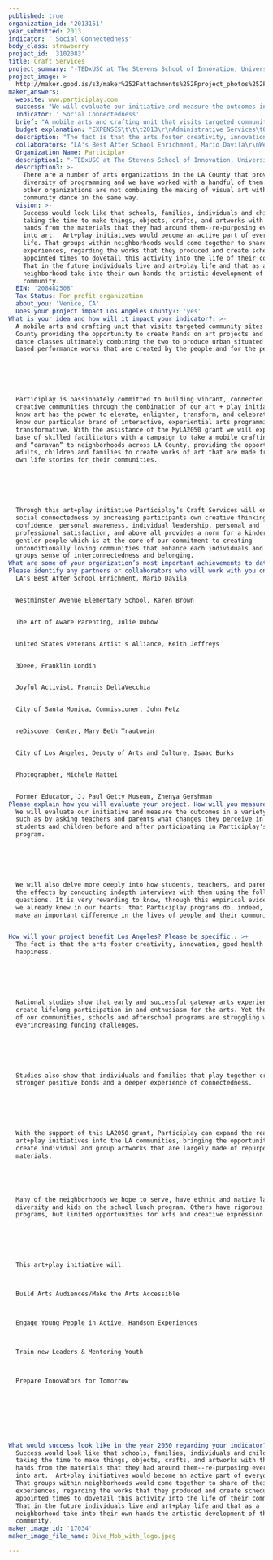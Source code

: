 ```yaml
---
published: true
organization_id: '2013151'
year_submitted: 2013
indicator: ' Social Connectedness'
body_class: strawberry
project_id: '3102083'
title: Craft Services
project_summary: "-TEDxUSC at The Stevens School of Innovation, University of Southern California\r\n-Department of World Arts and Culture, University of California Los Angeles (UCLA)\r\n-The Murphy Sculpture Garden, University of California Los Angeles (UCLA)\r\n-Beyond the BA, Department of Art History, University of Michigan, Ann Arbor, Michigan\r\n-The Art+Play Neighborhood Project, Venice, California\r\n-The Representational Art Conference, California Lutheran College, Ventura, CA\r\n-Play Space, Bleicher/Golightly Gallery, Santa Monica, CA\r\n-Art+Play with Cristobal Valecillos, LA Art Show, Los Angeles, CA\r\n"
project_image: >-
  http://maker.good.is/s3/maker%252Fattachments%252Fproject_photos%252Fimages%252F17034%252Fdisplay%252FDiva_Mob_with_logo.jpeg=c570x385
maker_answers:
  website: www.participlay.com
  success: "We will evaluate our initiative and measure the outcomes in a variety of ways, such as by asking teachers and parents what changes they perceive in their students and children before and after participating in Participlay's program. \r\n\r\nWe will also delve more deeply into how students, teachers, and parents see the effects by conducting in-depth interviews with them using the following questions. It is very rewarding to know, through this empirical evidence, what we already knew in our hearts: that Participlay programs do, indeed, work and make an important difference in the lives of people and their communities.\r\n"
  Indicator: ' Social Connectedness'
  brief: "A mobile arts and crafting unit that visits targeted community sites around LA County providing the opportunity to create hands on art projects and community dance classes ultimately combining the two to produce urban situated community based performance works that are created by the people and for the people. \r\n\r\nParticiplay is passionately committed to building vibrant, connected and creative communities through the combination of our art + play initiatives. We know art has the power to elevate, enlighten, transform, and celebrate. We know our particular brand of interactive, experiential arts programming is transformative. With the assistance of the MyLA2050 grant we will expand our base of skilled facilitators with a campaign to take a mobile crafting unit and “caravan” to neighborhoods across LA County, providing the opportunity for adults, children and families to create works of art that are made from their own life stories for their communities.\r\n\r\nThrough this art+play initiative Participlay’s Craft Services will enhance social connectedness by increasing participants own creative thinking, confidence, personal awareness, individual leadership, personal and professional satisfaction, and above all provides a norm for a kinder and gentler people which is at the core of our commitment to creating unconditionally loving communities that enhance each individuals and each groups sense of interconnectedness and belonging. "
  budget explanation: "EXPENSES\t\t\t2013\r\nAdministrative Services\tOffice Support - 8 hours per week\t\t$2,160.00\r\n\t\tTotal Administrative Services\t$2,160.00\r\nSupport Services\t\t\t\r\n\tBank Charges\t\t$40.00\r\n\tInsurance\t\t$1,200.00\r\n\tWeb/Social Media \t\t$2,500.00\r\n\tOffice Expense\t\t$2,600.00\r\n\tPostage and Shipping\t\t$200.00\r\n\tPrinting\t\t$1,200.00\r\n\tPublicity\t\t$1,000.00\r\n\tSupplies\t\t$1,700.00\r\n\tTelephone\t\t$1,200.00\r\n\tInterest Expense\t\t$200.00\r\n\tMobile Unit Truck\t\t$25,000.00\r\n\tRenovate truck for Craft Services\t\t$10,000.00\r\n\tMobile Unit Truck - Gas\t\t$2,700.00\r\n\tMobile Unit Truck - Maintenance\t\t$1,500.00\r\n\tMarketing and Website Development and management\t\t$3,000.00\r\n\t\tTotal Support Services\t$54,040.00\r\nDirect Program Costs for 6 SITES in LA COUNTY\t\t\t\r\n\tArtistic Direction and Curriculum Development\tpayroll taxes included in total\t$19,440.00\r\n\tOutreach Director& Driver\tpayroll taxes included in total\t$8,100.00"
  description: "The fact is that the arts foster creativity, innovation, good health and happiness. \r\n\r\nNational studies show that early and successful gateway arts experiences create life-long participation in and enthusiasm for the arts. Yet the people of our communities, schools and after-school programs are struggling with ever-increasing funding challenges. \r\n\r\nStudies also show that individuals and families that play together create stronger positive bonds and a deeper experience of connectedness.\r\n\r\nWith the support of this LA2050 grant, Participlay can expand the reach of our art+play initiatives into the LA communities, bringing the opportunity to create individual and group artworks that are largely made of re-purposed materials. \r\n \r\nMany of the neighborhoods we hope to serve, have ethnic and native language diversity and kids on the school lunch program. Others have rigorous academic programs, but limited opportunities for arts and creative expression. \r\n\r\nThis art+play initiative will:\r\nBuild Arts Audiences/Make the Arts Accessible\r\nEngage Young People in Active, Hands-on Experiences\r\nTrain new Leaders & Mentoring Youth\r\nPrepare Innovators for Tomorrow\r\n\r\n\r\n"
  collaborators: "LA's Best After School Enrichment, Mario Davila\r\nWestminster Avenue Elementary School, Karen Brown\r\nThe Art of Aware Parenting, Julie Dubow\r\nUnited States Veterans Artist's Alliance, Keith Jeffreys\r\n3Deee, Franklin Londin\r\nJoyful Activist, Francis DellaVecchia\r\nCity of Santa Monica, Commissioner, John Petz\r\nreDiscover Center, Mary Beth Trautwein\r\nCity of Los Angeles, Deputy of Arts and Culture, Isaac Burks\r\nPhotographer, Michele Mattei\r\nFormer Educator, J. Paul Getty Museum, Zhenya Gershman"
  Organization Name: Participlay
  description1: "-TEDxUSC at The Stevens School of Innovation, University of Southern California\r\n-Department of World Arts and Culture, University of California Los Angeles (UCLA)\r\n-The Murphy Sculpture Garden, University of California Los Angeles (UCLA)\r\n-Beyond the BA, Department of Art History, University of Michigan, Ann Arbor, Michigan\r\n-The Art+Play Neighborhood Project, Venice, California\r\n-The Representational Art Conference, California Lutheran College, Ventura, CA\r\n-Play Space, Bleicher/Golightly Gallery, Santa Monica, CA\r\n-Art+Play with Cristobal Valecillos, LA Art Show, Los Angeles, CA\r\n"
  description3: >-
    There are a number of arts organizations in the LA County that provide a
    diversity of programming and we have worked with a handful of them. The
    other organizations are not combining the making of visual art with
    community dance in the same way. 
  vision: >-
    Success would look like that schools, families, individuals and children
    taking the time to make things, objects, crafts, and artworks with their own
    hands from the materials that they had around them--re-purposing everything
    into art.  Art+play initiatives would become an active part of everyday
    life. That groups within neighborhoods would come together to share of their
    experiences, regarding the works that they produced and create scheduled
    appointed times to dovetail this activity into the life of their community. 
    That in the future individuals live and art+play life and that as a
    neighborhood take into their own hands the artistic development of their
    community.
  EIN: '208482508'
  Tax Status: For profit organization
  about_you: 'Venice, CA'
  Does your project impact Los Angeles County?: 'yes'
What is your idea and how will it impact your indicator?: >-
  A mobile arts and crafting unit that visits targeted community sites around LA
  County providing the opportunity to create hands on art projects and community
  dance classes ultimately combining the two to produce urban situated community
  based performance works that are created by the people and for the people. 






  Participlay is passionately committed to building vibrant, connected and
  creative communities through the combination of our art + play initiatives. We
  know art has the power to elevate, enlighten, transform, and celebrate. We
  know our particular brand of interactive, experiential arts programming is
  transformative. With the assistance of the MyLA2050 grant we will expand our
  base of skilled facilitators with a campaign to take a mobile crafting unit
  and “caravan” to neighborhoods across LA County, providing the opportunity for
  adults, children and families to create works of art that are made from their
  own life stories for their communities.






  Through this art+play initiative Participlay’s Craft Services will enhance
  social connectedness by increasing participants own creative thinking,
  confidence, personal awareness, individual leadership, personal and
  professional satisfaction, and above all provides a norm for a kinder and
  gentler people which is at the core of our commitment to creating
  unconditionally loving communities that enhance each individuals and each
  groups sense of interconnectedness and belonging. 
What are some of your organization’s most important achievements to date?: '#NAME?'
Please identify any partners or collaborators who will work with you on this project.: |-
  LA's Best After School Enrichment, Mario Davila


  Westminster Avenue Elementary School, Karen Brown


  The Art of Aware Parenting, Julie Dubow


  United States Veterans Artist's Alliance, Keith Jeffreys


  3Deee, Franklin Londin


  Joyful Activist, Francis DellaVecchia


  City of Santa Monica, Commissioner, John Petz


  reDiscover Center, Mary Beth Trautwein


  City of Los Angeles, Deputy of Arts and Culture, Isaac Burks


  Photographer, Michele Mattei


  Former Educator, J. Paul Getty Museum, Zhenya Gershman
Please explain how you will evaluate your project. How will you measure success?: >+
  We will evaluate our initiative and measure the outcomes in a variety of ways,
  such as by asking teachers and parents what changes they perceive in their
  students and children before and after participating in Participlay's
  program. 






  We will also delve more deeply into how students, teachers, and parents see
  the effects by conducting indepth interviews with them using the following
  questions. It is very rewarding to know, through this empirical evidence, what
  we already knew in our hearts: that Participlay programs do, indeed, work and
  make an important difference in the lives of people and their communities.


How will your project benefit Los Angeles? Please be specific.: >+
  The fact is that the arts foster creativity, innovation, good health and
  happiness. 






  National studies show that early and successful gateway arts experiences
  create lifelong participation in and enthusiasm for the arts. Yet the people
  of our communities, schools and afterschool programs are struggling with
  everincreasing funding challenges. 






  Studies also show that individuals and families that play together create
  stronger positive bonds and a deeper experience of connectedness.






  With the support of this LA2050 grant, Participlay can expand the reach of our
  art+play initiatives into the LA communities, bringing the opportunity to
  create individual and group artworks that are largely made of repurposed
  materials. 


   


  Many of the neighborhoods we hope to serve, have ethnic and native language
  diversity and kids on the school lunch program. Others have rigorous academic
  programs, but limited opportunities for arts and creative expression. 






  This art+play initiative will:



  Build Arts Audiences/Make the Arts Accessible



  Engage Young People in Active, Handson Experiences



  Train new Leaders & Mentoring Youth



  Prepare Innovators for Tomorrow








What would success look like in the year 2050 regarding your indicator?: >-
  Success would look like that schools, families, individuals and children
  taking the time to make things, objects, crafts, and artworks with their own
  hands from the materials that they had around them--re-purposing everything
  into art.  Art+play initiatives would become an active part of everyday life.
  That groups within neighborhoods would come together to share of their
  experiences, regarding the works that they produced and create scheduled
  appointed times to dovetail this activity into the life of their community. 
  That in the future individuals live and art+play life and that as a
  neighborhood take into their own hands the artistic development of their
  community.
maker_image_id: '17034'
maker_image_file_name: Diva_Mob_with_logo.jpeg

---
```

